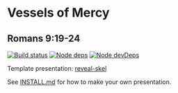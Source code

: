 # Vessels of Mercy
## Romans 9:19-24

[![Build status](https://travis-ci.org/sermons/vessels.svg)](https://travis-ci.org/sermons/vessels)
[![Node deps](https://david-dm.org/sermons/vessels.svg)](https://david-dm.org/sermons/vessels)
[![Node devDeps](https://david-dm.org/sermons/vessels/dev-status.svg)](https://david-dm.org/sermons/vessels?type=dev)

Template presentation: [reveal-skel](https://github.com/sermons/reveal-skel)

See [INSTALL.md](INSTALL.md)
for how to make your own presentation.
